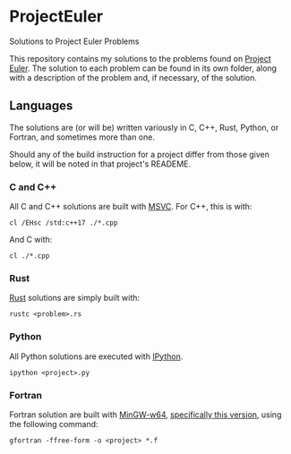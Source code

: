 
# ProjectEuler

Solutions to Project Euler Problems

This repository contains my solutions to the problems found on [Project Euler](https://www.projecteuler.net). The solution to each problem can be found in its own folder, along with a description of the problem and, if necessary, of the solution.

## Languages

The solutions are (or will be) written variously in C, C++, Rust, Python, or Fortran, and sometimes more than one.

Should any of the build instruction for a project differ from those given below, it will be noted in that project's READEME.

### C and C++

All C and C++ solutions are built with [MSVC](https://docs.microsoft.com/en-us/cpp/?view=vs-2019). For C++, this is with:

```shell
cl /EHsc /std:c++17 ./*.cpp
```

And C with:

```shell
cl ./*.cpp
```

### Rust

[Rust](https://www.rust-lang.org/) solutions are simply built with:

```shell
rustc <problem>.rs
```

### Python

All Python solutions are executed with [IPython](https://ipython.org).

```shell
ipython <project>.py
```

### Fortran

Fortran solution are built with [MinGW-w64](http://mingw-w64.org/doku.php), [specifically this version](https://sourceforge.net/projects/mingw-w64/files/Toolchains%20targetting%20Win64/Personal%20Builds/mingw-builds/8.1.0/threads-posix/seh), using the following command:

```shell
gfortran -ffree-form -o <project> *.f
```

